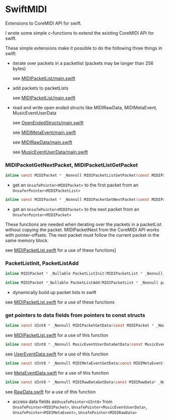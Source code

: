 # SwiftMIDI
Extensions to CoreMIDI API for swift.

I wrote some simple c-functions to extend the existing CoreMIDI APi for swift.

These simple extensions make it possible to do the following three things in swift:

- iterate over packets in a packetlist (packets may be longer than 256 bytes)

  see [MIDIPacketList/main.swift](MIDIPacketList/main.swift)
  
- add packets to packetLists

  see [MIDIPacketList/main.swift](MIDIPacketList/main.swift)
  
- read and write open ended structs like MIDIRawData, MIDIMetaEvent, MusicEventUserData

  see [OpenEndedStructs/main.swift](OpenEndedStructs/main.swift)
  
  see [MIDIMetaEvent/main.swift](MIDIMetaEvent/main.swift)
  
  see [MIDIRawData/main.swift](MIDIRawData/main.swift)
  
  see [MusicEventUserData/main.swift](MusicEventUserData/main.swift)

### MIDIPacketGetNextPacket, MIDIPacketListGetPacket

```c
inline const MIDIPacket * _Nonnull MIDIPacketListGetPacket(const MIDIPacketList * _Nonnull packetList);
```
- get an `UnsafePointer<MIDIPacket>` to the first packet from an `UnsaferPointer<MIDIPacketList>`
```c
inline const MIDIPacket * _Nonnull MIDIPacketGetNextPacket(const MIDIPacket * _Nonnull packet);
```
- get an `UnsafePointer<MIDIPacket>` to the next packet from an `UnsaferPointer<MIDIPacket>`

These functions are needed when iterating over the packets in a packetList without copying the packet.
MIDIPacketNext from the CoreMIDI API works with pointer-offsets. The next packet must follow the current packet in the same memory block.

see [MIDIPacketList.swift](Common/MIDIPacketList.swift) for a use of these functions]

### PacketListInit, PacketListAdd

```c
inline MIDIPacket * _Nullable PacketListInit(MIDIPacketList * _Nonnull packetList);
```

```c
inline MIDIPacket *_Nullable PacketListAdd(MIDIPacketList * _Nonnull packetList, ByteCount listSize, MIDIPacket *_Nullable currentPacket, MIDITimeStamp timeStamp, ByteCount dataSize, const Byte * _Nonnull data);

```
- dynamically build up packet lists in swift

see [MIDIPacketList.swift](Common/MIDIPacketList.swift) for a use of these functions

### get pointers to data fields from pointers to const structs

```c
inline const UInt8 * _Nonnull MIDIPacketGetData(const MIDIPacket * _Nonnull packet);
```
see [MIDIPacketList.swift](Common/MIDIPacketList.swift) for a use of this function
```c
inline const UInt8 * _Nonnull MusicEventUserDataGetData(const MusicEventUserData* _Nonnull  event);
```
see [UserEventData.swift](Common/UserEventData.swift) for a use of this function
```c
inline const UInt8 * _Nonnull MIDIMetaEventGetData(const MIDIMetaEvent* _Nonnull  event);
```
see [MetaEventData.swift](Common/MetaEventData.swift) for a use of this function
```c
inline const UInt8 * _Nonnull MIDIRawDataGetData(const MIDIRawData* _Nonnull  data);
```
see [RawData.swift](Common/RawData.swift) for a use of this function

- access data fields as`UnsafePointer<UInt8>` from `UnsafePointer<MIDIPacket>`, `UnsafePointer<MusicEventUserData>`, `UnsafePointer<MIDIMetaEvent>`, `UnsafePointer<MIDIRawData>`



 
